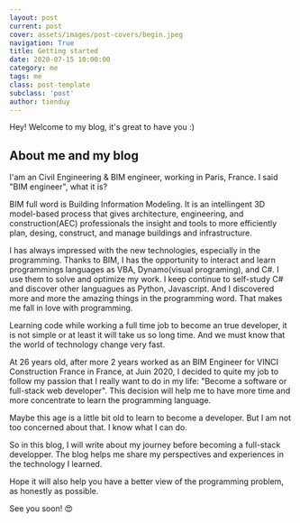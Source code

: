 ```yaml
---
layout: post
current: post
cover: assets/images/post-covers/begin.jpeg
navigation: True
title: Getting started
date: 2020-07-15 10:00:00
category: me
tags: me
class: post-template
subclass: 'post'
author: tienduy
---
```


Hey! Welcome to my blog, it's great to have you :)

## About me and my blog

I'am an Civil Engineering & BIM engineer, working in Paris, France. I said "BIM engineer", what it is? 

BIM full word is Building Information Modeling. It is an intellingent 3D model-based process that gives architecture, engineering, and construction(AEC) professionals the insight and tools to more efficiently plan, desing, construct, and manage buildings and infrastructure.

I has always impressed with the new technologies, especially in the programming. Thanks to BIM, I has the opportunity to interact and learn programmings languages as VBA, Dynamo(visual programing), and C#. I use them to solve and optimize my work. I keep continue to self-study C# and discover other languagues as Python, Javascript. And I discovered more and more the amazing things in the programming word. That makes me fall in love with programming. 

Learning code while working a full time job to become an true developer, it is not simple or at least it will take us so long time. And we must know that the world of technology change very fast. 

At 26 years old, after more 2 years worked as an BIM Engineer for VINCI Construction France in France, at Juin 2020, I decided to quite my job to follow my passion that I really want to do in my life: "Become a software or full-stack web developer". This decision will help me to have more time and more concentrate to learn the programming language.

 Maybe this age is a little bit old to learn to become a developer. But I am not too concerned about that. I know what I can do.

So in this blog, I will write about my journey before becoming a full-stack developper.
The blog helps me share my perspectives and experiences in the technology I learned.

Hope it will also help you have a better view of the programming problem, as honestly as possible.

See you soon! :heart_eyes: